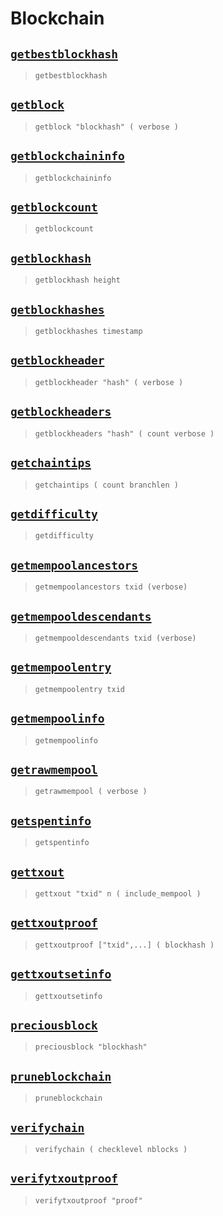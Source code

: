 # Blockchain
## [`getbestblockhash`](getbestblockhash.md)
> `getbestblockhash`

## [`getblock`](getblock.md)
> `getblock "blockhash" ( verbose )`

## [`getblockchaininfo`](getblockchaininfo.md)
> `getblockchaininfo`

## [`getblockcount`](getblockcount.md)
> `getblockcount`

## [`getblockhash`](getblockhash.md)
> `getblockhash height`

## [`getblockhashes`](getblockhashes.md)
> `getblockhashes timestamp`

## [`getblockheader`](getblockheader.md)
> `getblockheader "hash" ( verbose )`

## [`getblockheaders`](getblockheaders.md)
> `getblockheaders "hash" ( count verbose )`

## [`getchaintips`](getchaintips.md)
> `getchaintips ( count branchlen )`

## [`getdifficulty`](getdifficulty.md)
> `getdifficulty`

## [`getmempoolancestors`](getmempoolancestors.md)
> `getmempoolancestors txid (verbose)`

## [`getmempooldescendants`](getmempooldescendants.md)
> `getmempooldescendants txid (verbose)`

## [`getmempoolentry`](getmempoolentry.md)
> `getmempoolentry txid`

## [`getmempoolinfo`](getmempoolinfo.md)
> `getmempoolinfo`

## [`getrawmempool`](getrawmempool.md)
> `getrawmempool ( verbose )`

## [`getspentinfo`](getspentinfo.md)
> `getspentinfo`

## [`gettxout`](gettxout.md)
> `gettxout "txid" n ( include_mempool )`

## [`gettxoutproof`](gettxoutproof.md)
> `gettxoutproof ["txid",...] ( blockhash )`

## [`gettxoutsetinfo`](gettxoutsetinfo.md)
> `gettxoutsetinfo`

## [`preciousblock`](preciousblock.md)
> `preciousblock "blockhash"`

## [`pruneblockchain`](pruneblockchain.md)
> `pruneblockchain`

## [`verifychain`](verifychain.md)
> `verifychain ( checklevel nblocks )`

## [`verifytxoutproof`](verifytxoutproof.md)
> `verifytxoutproof "proof"`

